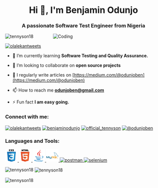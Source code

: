 
<h1 align="center">Hi 👋, I'm Benjamin Odunjo</h1>
<h3 align="center">A passionate Software Test Engineer from Nigeria</h3>
<img align="right" alt="Coding" width="350" src="https://media2.giphy.com/media/qgQUggAC3Pfv687qPC/giphy.gif">

<p align="left"> <img src="https://komarev.com/ghpvc/?username=tennyson18&label=Profile%20views&color=0e75b6&style=flat" alt="tennyson18" /> </p>

<p align="left"> <a href="https://twitter.com/olalekantweets" target="blank"><img src="https://img.shields.io/twitter/follow/olalekantweets?logo=twitter&style=for-the-badge" alt="olalekantweets" /></a> </p>

- 🌱 I’m currently learning **Software Testing and Quality Assurance.**

- 👯 I’m looking to collaborate on **open source projects**

- 📝 I regularly write articles on [https://medium.com/@odunjoben](https://medium.com/@odunjoben)

- 📫 How to reach me **odunjoben@gmail.com**

- ⚡ Fun fact **I am easy going.**

<h3 align="left">Connect with me:</h3>
<p align="left">
<a href="https://twitter.com/olalekantweets" target="blank"><img align="center" src="https://raw.githubusercontent.com/rahuldkjain/github-profile-readme-generator/master/src/images/icons/Social/twitter.svg" alt="olalekantweets" height="30" width="40" /></a>
<a href="https://linkedin.com/in/benjaminodunjo" target="blank"><img align="center" src="https://raw.githubusercontent.com/rahuldkjain/github-profile-readme-generator/master/src/images/icons/Social/linked-in-alt.svg" alt="benjaminodunjo" height="30" width="40" /></a>
<a href="https://instagram.com/official_tennyson" target="blank"><img align="center" src="https://raw.githubusercontent.com/rahuldkjain/github-profile-readme-generator/master/src/images/icons/Social/instagram.svg" alt="official_tennyson" height="30" width="40" /></a>
<a href="https://medium.com/@odunjoben" target="blank"><img align="center" src="https://raw.githubusercontent.com/rahuldkjain/github-profile-readme-generator/master/src/images/icons/Social/medium.svg" alt="@odunjoben" height="30" width="40" /></a>
</p>

<h3 align="left">Languages and Tools:</h3>
<p align="left"> <a href="https://www.w3schools.com/css/" target="_blank" rel="noreferrer"> <img src="https://raw.githubusercontent.com/devicons/devicon/master/icons/css3/css3-original-wordmark.svg" alt="css3" width="40" height="40"/> </a> <a href="https://www.w3.org/html/" target="_blank" rel="noreferrer"> <img src="https://raw.githubusercontent.com/devicons/devicon/master/icons/html5/html5-original-wordmark.svg" alt="html5" width="40" height="40"/> </a> <a href="https://www.java.com" target="_blank" rel="noreferrer"> <img src="https://raw.githubusercontent.com/devicons/devicon/master/icons/java/java-original.svg" alt="java" width="40" height="40"/><a href="https://www.mysql.com/" target="_blank" rel="noreferrer"> <img src="https://raw.githubusercontent.com/devicons/devicon/master/icons/mysql/mysql-original-wordmark.svg" alt="mysql" width="40" height="40"/> </a> <a href="https://postman.com" target="_blank" rel="noreferrer"> <img src="https://www.vectorlogo.zone/logos/getpostman/getpostman-icon.svg" alt="postman" width="40" height="40"/> </a> <a href="https://www.selenium.dev" target="_blank" rel="noreferrer"> <img src="https://raw.githubusercontent.com/detain/svg-logos/780f25886640cef088af994181646db2f6b1a3f8/svg/selenium-logo.svg" alt="selenium" width="40" height="40"/> </a> </p>

<p><img align="left" src="https://github-readme-stats.vercel.app/api/top-langs?username=tennyson18&show_icons=true&locale=en&layout=compact" alt="tennyson18" /></p>

<p>&nbsp;<img align="center" src="https://github-readme-stats.vercel.app/api?username=tennyson18&show_icons=true&locale=en" alt="tennyson18" /></p>

<p><img align="center" src="https://github-readme-streak-stats.herokuapp.com/?user=tennyson18&" alt="tennyson18" /></p>
